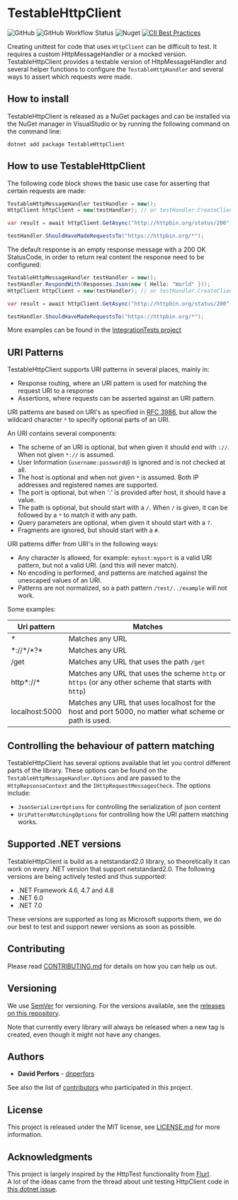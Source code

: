 # TestableHttpClient

![GitHub](https://img.shields.io/github/license/testablehttpclient/TestableHttpClient) ![GitHub Workflow Status](https://img.shields.io/github/workflow/status/testablehttpclient/TestableHttpClient/CI) ![Nuget](https://img.shields.io/nuget/v/TestableHttpClient)  [![CII Best Practices](https://bestpractices.coreinfrastructure.org/projects/4010/badge)](https://bestpractices.coreinfrastructure.org/projects/4010)

Creating unittest for code that uses `HttpClient` can be difficult to test. It requires a custom HttpMessageHandler or a mocked version. TestableHttpClient provides a testable version of HttpMessageHandler and several helper functions to configure the `TestableHttpHandler` and several ways to assert which requests were made.

## How to install

TestableHttpClient is released as a NuGet packages and can be installed via the NuGet manager in VisualStudio or by running the following command on the command line:
```
dotnet add package TestableHttpClient
```

## How to use TestableHttpClient

The following code block shows the basic use case for asserting that certain requests are made:
```csharp
TestableHttpMessageHandler testHandler = new();
HttpClient httpClient = new(testHandler); // or testHandler.CreateClient();

var result = await httpClient.GetAsync("http://httpbin.org/status/200");

testHandler.ShouldHaveMadeRequestsTo("https://httpbin.org/*");
```

The default response is an empty response message with a 200 OK StatusCode, in order to return real content the response need to be configured:
```csharp
TestableHttpMessageHandler testHandler = new();
testHandler.RespondWith(Responses.Json(new { Hello: "World" }));
HttpClient httpClient = new(testHandler); // or testHandler.CreateClient();

var result = await httpClient.GetAsync("http://httpbin.org/status/200");

testHandler.ShouldHaveMadeRequestsTo("https://httpbin.org/*");
```

More examples can be found in the [IntegrationTests project](test/TestableHttpClient.IntegrationTests)

## URI Patterns

TestableHttpClient supports URI patterns in several places, mainly in:
- Response routing, where an URI pattern is used for matching the request URI to a response
- Assertions, where requests can be asserted against an URI pattern.

URI patterns are based on URI's as specified in [RFC 3986](https://www.rfc-editor.org/rfc/rfc3986), but allow the wildcard character `*` to specify optional parts of an URI.

An URI contains several components:
- The scheme of an URI is optional, but when given it should end with `://`. When not given `*://` is assumed.
- User Information (`username:password@`) is ignored and is not checked at all.
- The host is optional and when not given `*` is assumed. Both IP addresses and registered names are supported.
- The port is optional, but when ':' is provided after host, it should have a value.
- The path is optional, but should start with a `/`. When `/` is given, it can be followed by a `*` to match it with any path.
- Query parameters are optional, when given it should start with a `?`.
- Fragments are ignored, but should start with a `#`.

URI patterns differ from URI's in the following ways:
- Any character is allowed, for example: `myhost:myport` is a valid URI pattern, but not a valid URI. (and this will never match).
- No encoding is performed, and patterns are matched against the unescaped values of an URI.
- Patterns are not normalized, so a path pattern `/test/../example` will not work.

Some examples:

Uri pattern | Matches
------------|--------
\*|Matches any URL
\*://\*/\*?\* | Matches any URL
/get | Matches any URL that uses the path `/get`
http\*://\* | Matches any URL that uses the scheme `http` or `https` (or any other scheme that starts with `http`)
localhost:5000 | Matches any URL that uses localhost for the host and port 5000, no matter what scheme or path is used.

## Controlling the behaviour of pattern matching

TestableHttpClient has several options available that let you control different parts of the library. These options can be found on
the `TestableHttpMessageHandler.Options` and are passed to the `HttpRepsonseContext` and the `IHttpRequestMessagesCheck`.
The options include:
- `JsonSerializerOptions` for controlling the serialization of json content
- `UriPatternMatchingOptions` for controlling how the URI pattern matching works.

## Supported .NET versions

TestableHttpClient is build as a netstandard2.0 library, so theoretically it can work on every .NET version that support netstandard2.0.
The following versions are being actively tested and thus supported:

- .NET Framework 4.6, 4.7 and 4.8
- .NET 6.0
- .NET 7.0

These versions are supported as long as Microsoft supports them, we do our best to test and support newer versions as soon as possible.

## Contributing

Please read [CONTRIBUTING.md](CONTRIBUTING.md) for details on how you can help us out.

## Versioning

We use [SemVer](http://semver.org/) for versioning. For the versions available, see the [releases on this repository](https://github.com/testablehttpclient/TestableHttpClient/releases).

Note that currently every library will always be released when a new tag is created, even though it might not have any changes.

## Authors

* **David Perfors** - [dnperfors](https://github.com/dnperfors)

See also the list of [contributors](https://github.com/testablehttpclient/TestableHttpClient/contributors) who participated in this project.

## License

This project is released under the MIT license, see [LICENSE.md](LICENSE.md) for more information.

## Acknowledgments

This project is largely inspired by the HttpTest functionality from [Flurl](https://flurl.dev).  
A lot of the ideas came from the thread about unit testing HttpClient code in [this dotnet issue](https://github.com/dotnet/runtime/issues/14535).
